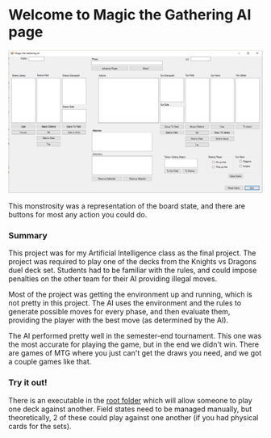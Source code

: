 # Welcome to Magic the Gathering AI page

![AI-Interface](/AI-screen.PNG)

This monstrosity was a representation of the board state, and there are buttons for most any action you could do.

### Summary

This project was for my Artificial Intelligence class as the final project. The project was required to play one of the decks from the Knights vs Dragons duel deck set. Students had to be familiar with the rules, and could impose penalties on the other team for their AI providing illegal moves. 

Most of the project was getting the environment up and running, which is not pretty in this project. The AI uses the environment and the rules to generate possible moves for every phase, and then evaluate them, providing the player with the best move (as determined by the AI).

The AI performed pretty well in the semester-end tournament. This one was the most accurate for playing the game, but in the end we didn't win. There are games of MTG where you just can't get the draws you need, and we got a couple games like that.

### Try it out!

There is an executable in the [root folder](https://github.com/AidanFairman/AI-MagicTheGathering) which will allow someone to play one deck against another. Field states need to be managed manually, but theoretically, 2 of these could play against one another (if you had physical cards for the sets).